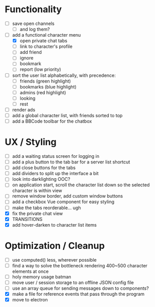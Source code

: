 # Functionality
- [ ] save open channels
  - [ ] and log them?
- [ ] add a functional character menu
  - [x] open private chat tabs
  - [ ] link to character's profile
  - [ ] add friend
  - [ ] ignore
  - [ ] bookmark
  - [ ] report (low priority)
- [ ] sort the user list alphabetically, with precedence:
  - [ ] friends (green highlight)
  - [ ] bookmarks (blue highlight)
  - [ ] admins (red highlight)
  - [ ] looking
  - [ ] rest
- [ ] render ads
- [ ] add a global character list, with friends sorted to top
- [ ] add a BBCode toolbar for the chatbox

# UX / Styling
- [ ] add a waiting status screen for logging in
- [ ] add a plus button to the tab bar for a server list shortcut
- [ ] add close buttons for the tabs
- [ ] add dividers to split up the interface a bit
- [ ] look into darklighting OOC?
- [ ] on application start, scroll the character list down so the selected character is within view
- [ ] remove window border, add custom window buttons
- [ ] add a checkbox Vue component for easy styling
- [ ] make the tabs reorderable... ugh
- [x] fix the private chat view
- [x] TRANSITIONS
- [x] add hover-darken to character list items

# Optimization / Cleanup
- [ ] use computed() less, wherever possible
- [ ] find a way to solve the bottleneck rendering 400~500 character elements at once
- [ ] holy memory usage batman
- [ ] move user / session storage to an offline JSON config file
- [ ] use an array queue for sending messages down to components?
- [x] make a file for reference events that pass through the program
- [x] move to electron
